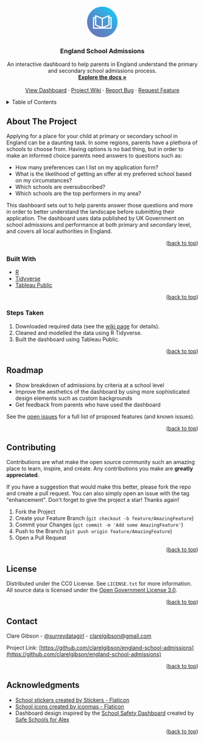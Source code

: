 <div id="top"></div>
<!--
*** Thanks for checking out the Best-README-Template. If you have a suggestion
*** that would make this better, please fork the repo and create a pull request
*** or simply open an issue with the tag "enhancement".
*** Don't forget to give the project a star!
*** Thanks again! Now go create something AMAZING! :D
-->

<!-- PROJECT LOGO -->
<br />
<div align="center">
  <a href="https://github.com/clarelgibson/england-school-admissions">
    <img src="images/open-book.png" alt="School Admissions Dashboard Logo" height="80">
  </a>

<h3 align="center">England School Admissions</h3>

  <p align="center">
    An interactive dashboard to help parents in England understand the primary and secondary school admissions process.
    <br />
    <a href="https://github.com/clarelgibson/england-school-admissions"><strong>Explore the docs »</strong></a>
    <br />
    <br />
    <a href="https://public.tableau.com/views/2022SchoolAdmissionsDashboard/2022SchoolAdmissionsDashboard?:language=en-US&:display_count=n&:origin=viz_share_link">View Dashboard</a> <!-- LINK TO BE UPDATED WHEN DASHBOARD PUBLISHED -->
    ·
    <a href="https://github.com/clarelgibson/england-school-admissions/wiki">Project Wiki</a>
    ·
    <a href="https://github.com/clarelgibson/england-school-admissions/issues">Report Bug</a>
    ·
    <a href="https://github.com/clarelgibson/england-school-admissions/issues">Request Feature</a>
  </p>
</div>



<!-- TABLE OF CONTENTS -->
<details>
  <summary>Table of Contents</summary>
  <ol>
    <li>
      <a href="#about-the-project">About The Project</a>
      <ul>
        <li><a href="#built-with">Built With</a></li>
      </ul>
      <ul>
        <li><a href="#steps-taken">Steps Taken</a></li>
      </ul>
    </li>
    <li><a href="#roadmap">Roadmap</a></li>
    <li><a href="#contributing">Contributing</a></li>
    <li><a href="#license">License</a></li>
    <li><a href="#contact">Contact</a></li>
    <li><a href="#acknowledgments">Acknowledgments</a></li>
  </ol>
</details>

<!-- ABOUT THE PROJECT -->
## About The Project

<!-- [![Product Name Screen Shot][product-screenshot]](https://example.com) -->

Applying for a place for your child at primary or secondary school in England can be a daunting task. In some regions, parents have a plethora of schools to choose from. Having options is no bad thing, but in order to make an informed choice parents need answers to questions such as:

* How many preferences can I list on my application form?
* What is the likelihood of getting an offer at my preferred school based on my circumstances?
* Which schools are oversubscribed?
* Which schools are the top performers in my area?

This dashboard sets out to help parents answer those questions and more in order to better understand the landscape before submitting their application. The dashboard uses data published by UK Government on school admissions and performance at both primary and secondary level, and covers all local authorities in England.

<p align="right">(<a href="#top">back to top</a>)</p>

### Built With

* [R](https://www.r-project.org)
* [Tidyverse](https://www.tidyverse.org)
* [Tableau Public](https://public.tableau.com/s/)

<p align="right">(<a href="#top">back to top</a>)</p>

### Steps Taken

1. Downloaded required data (see the [wiki page](https://github.com/clarelgibson/england-school-admissions/wiki/Source-Data) for details).
2. Cleaned and modelled the data using R Tidyverse.
3. Built the dashboard using Tableau Public.

<p align="right">(<a href="#top">back to top</a>)</p>

<!-- ROADMAP -->
## Roadmap

- Show breakdown of admissions by criteria at a school level
- Improve the aesthetics of the dashboard by using more sophisticated design elements such as custom backgrounds
- Get feedback from parents who have used the dashboard

See the [open issues](https://github.com/clarelgibson/england-school-admissions/issues) for a full list of proposed features (and known issues).

<p align="right">(<a href="#top">back to top</a>)</p>

<!-- CONTRIBUTING -->
## Contributing

Contributions are what make the open source community such an amazing place to learn, inspire, and create. Any contributions you make are **greatly appreciated**.

If you have a suggestion that would make this better, please fork the repo and create a pull request. You can also simply open an issue with the tag "enhancement".
Don't forget to give the project a star! Thanks again!

1. Fork the Project
2. Create your Feature Branch (`git checkout -b feature/AmazingFeature`)
3. Commit your Changes (`git commit -m 'Add some AmazingFeature'`)
4. Push to the Branch (`git push origin feature/AmazingFeature`)
5. Open a Pull Request

<p align="right">(<a href="#top">back to top</a>)</p>

<!-- LICENSE -->
## License

Distributed under the CC0 License. See `LICENSE.txt` for more information. All source data is licensed under the [Open Government License 3.0](https://www.nationalarchives.gov.uk/doc/open-government-licence/version/3).

<p align="right">(<a href="#top">back to top</a>)</p>

<!-- CONTACT -->
## Contact

Clare Gibson - [@surreydatagirl](https://twitter.com/SurreyDataGirl) - clarelgibson@gmail.com

Project Link: [https://github.com/clarelgibson/england-school-admissions](https://github.com/clarelgibson/england-school-admissions)

<p align="right">(<a href="#top">back to top</a>)</p>

<!-- ACKNOWLEDGMENTS -->
## Acknowledgments

* <a href="https://www.flaticon.com/free-stickers/school" title="school stickers">School stickers created by Stickers - Flaticon</a>
* <a href="https://www.flaticon.com/free-icons/school" title="school icons">School icons created by iconmas - Flaticon</a>
* Dashboard design inspired by the [School Safety Dashboard](https://www.safeschoolsforalex.org/fl-school-safety-dashboard/) created by [Safe Schools for Alex](https://www.safeschoolsforalex.org)

<p align="right">(<a href="#top">back to top</a>)</p>
